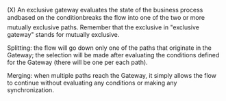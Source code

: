 (X)
An exclusive gateway evaluates the state of the business process andbased on the conditionbreaks the flow into one of the two or more mutually exclusive paths. Remember that the exclusive in "exclusive gateway" stands for mutually exclusive.

Splitting: the flow will go down only one of the paths that originate in the Gateway; the selection will be made after evaluating the conditions defined for the Gateway (there will be one per each path). 

Merging: when multiple paths reach the Gateway, it simply allows the flow to continue without evaluating any conditions or making any synchronization.